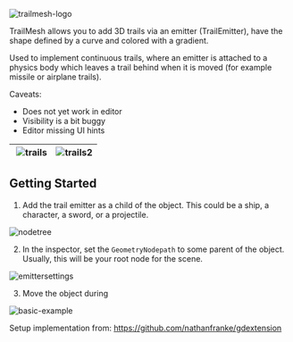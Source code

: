 ![trailmesh-logo](https://github.com/tcmug/godot_trailmesh/assets/567207/e4db668e-1a7f-43e4-8489-b978dfe04f4c)

TrailMesh allows you to add 3D trails via an emitter (TrailEmitter), have the shape defined by a curve and colored with a gradient.

Used to implement continuous trails, where an emitter is attached to a physics body which leaves a trail behind when it is moved (for example missile or airplane trails).

Caveats:
  - Does not yet work in editor
  - Visibility is a bit buggy
  - Editor missing UI hints

| ![trails](https://github.com/tcmug/godot_trailmesh/assets/567207/25cadf5d-d880-481d-be84-c553869ed996) | ![trails2](https://github.com/tcmug/godot_trailmesh/assets/567207/3f8cb376-6ef4-4b0c-8dc8-f42c09f5e3e0) |
|-|-|

## Getting Started

1. Add the trail emitter as a child of the object. This could be a ship, a character, a sword, or a projectile.

![nodetree](./docs/assets/nodetree.png)

2. In the inspector, set the `GeometryNodepath` to some parent of the object. Usually, this will be your root node for the scene.

![emittersettings](./docs/assets/emittersettings.png)

3. Move the object during

![basic-example](./docs/assets/basic-example.gif)

Setup implementation from: <https://github.com/nathanfranke/gdextension>
